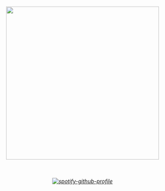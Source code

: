 </a>

# 
<h6 align="center"> 
  <img width="400" src="https://static.wikia.nocookie.net/omori/images/9/96/Omoriboy_Giygas.gif/revision/latest?cb=20220930052600">
</br>
</br>
</br>
    
  [![spotify-github-profile](https://spotify-github-profile.kittinanx.com/api/view?uid=u0u4aguznmg71vt7b17xnp0vc&cover_image=true&theme=novatorem&show_offline=true&background_color=121212&interchange=true&bar_color=a30000&bar_color_cover=false)](https://github.com/kittinan/spotify-github-profile)
 </p>
 
  #
